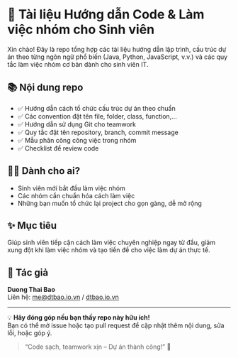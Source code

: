 # 📘 Tài liệu Hướng dẫn Code & Làm việc nhóm cho Sinh viên

Xin chào! Đây là repo tổng hợp các tài liệu hướng dẫn lập trình, cấu trúc dự án theo từng ngôn ngữ phổ biến (Java, Python, JavaScript, v.v.) và các quy tắc làm việc nhóm cơ bản dành cho sinh viên IT.

## 📚 Nội dung repo

- ✅ Hướng dẫn cách tổ chức cấu trúc dự án theo chuẩn
- ✅ Các convention đặt tên file, folder, class, function,...
- ✅ Hướng dẫn sử dụng Git cho teamwork
- ✅ Quy tắc đặt tên repository, branch, commit message
- ✅ Mẫu phân công công việc trong nhóm
- ✅ Checklist để review code

## 🧑‍💻 Dành cho ai?

- Sinh viên mới bắt đầu làm việc nhóm
- Các nhóm cần chuẩn hóa cách làm việc
- Những bạn muốn tổ chức lại project cho gọn gàng, dễ mở rộng

## ✨ Mục tiêu

Giúp sinh viên tiếp cận cách làm việc chuyên nghiệp ngay từ đầu, giảm xung đột khi làm việc nhóm và tạo tiền đề cho việc làm dự án thực tế.

## 👤 Tác giả

**Duong Thai Bao**  
Liên hệ: me@dtbao.io.vn / [dtbao.io.vn](dtbao.io.vn)

---

💡 **Hãy đóng góp nếu bạn thấy repo này hữu ích!**  
Bạn có thể mở issue hoặc tạo pull request để cập nhật thêm nội dung, sửa lỗi, hoặc góp ý.

> “Code sạch, teamwork xịn – Dự án thành công!” 🚀
